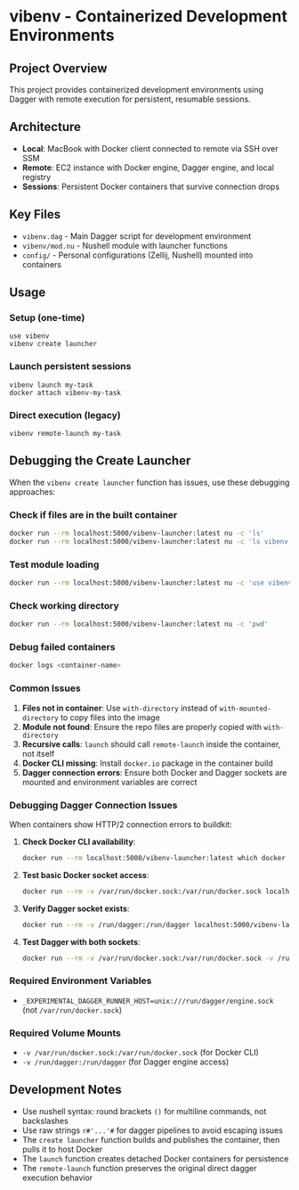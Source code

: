 # vibenv - Containerized Development Environments

## Project Overview

This project provides containerized development environments using Dagger with remote execution for persistent, resumable sessions.

## Architecture

- **Local**: MacBook with Docker client connected to remote via SSH over SSM
- **Remote**: EC2 instance with Docker engine, Dagger engine, and local registry
- **Sessions**: Persistent Docker containers that survive connection drops

## Key Files

- `vibenv.dag` - Main Dagger script for development environment
- `vibenv/mod.nu` - Nushell module with launcher functions
- `config/` - Personal configurations (Zellij, Nushell) mounted into containers

## Usage

### Setup (one-time)
```nushell
use vibenv
vibenv create launcher
```

### Launch persistent sessions
```nushell
vibenv launch my-task
docker attach vibenv-my-task
```

### Direct execution (legacy)
```nushell
vibenv remote-launch my-task
```

## Debugging the Create Launcher

When the `vibenv create launcher` function has issues, use these debugging approaches:

### Check if files are in the built container
```bash
docker run --rm localhost:5000/vibenv-launcher:latest nu -c 'ls'
docker run --rm localhost:5000/vibenv-launcher:latest nu -c 'ls vibenv'
```

### Test module loading
```bash
docker run --rm localhost:5000/vibenv-launcher:latest nu -c 'use vibenv; help vibenv'
```

### Check working directory
```bash
docker run --rm localhost:5000/vibenv-launcher:latest nu -c 'pwd'
```

### Debug failed containers
```bash
docker logs <container-name>
```

### Common Issues

1. **Files not in container**: Use `with-directory` instead of `with-mounted-directory` to copy files into the image
2. **Module not found**: Ensure the repo files are properly copied with `with-directory`
3. **Recursive calls**: `launch` should call `remote-launch` inside the container, not itself
4. **Docker CLI missing**: Install `docker.io` package in the container build
5. **Dagger connection errors**: Ensure both Docker and Dagger sockets are mounted and environment variables are correct

### Debugging Dagger Connection Issues

When containers show HTTP/2 connection errors to buildkit:

1. **Check Docker CLI availability**:
   ```bash
   docker run --rm localhost:5000/vibenv-launcher:latest which docker
   ```

2. **Test basic Docker socket access**:
   ```bash
   docker run --rm -v /var/run/docker.sock:/var/run/docker.sock localhost:5000/vibenv-launcher:latest docker ps
   ```

3. **Verify Dagger socket exists**:
   ```bash
   docker run --rm -v /run/dagger:/run/dagger localhost:5000/vibenv-launcher:latest ls -la /run/dagger/
   ```

4. **Test Dagger with both sockets**:
   ```bash
   docker run --rm -v /var/run/docker.sock:/var/run/docker.sock -v /run/dagger:/run/dagger localhost:5000/vibenv-launcher:latest dagger core engine local-cache entry-set entries
   ```

### Required Environment Variables

- `_EXPERIMENTAL_DAGGER_RUNNER_HOST=unix:///run/dagger/engine.sock` (not `/var/run/docker.sock`)

### Required Volume Mounts

- `-v /var/run/docker.sock:/var/run/docker.sock` (for Docker CLI)
- `-v /run/dagger:/run/dagger` (for Dagger engine access)

## Development Notes

- Use nushell syntax: round brackets `()` for multiline commands, not backslashes
- Use raw strings `r#'...'#` for dagger pipelines to avoid escaping issues
- The `create launcher` function builds and publishes the container, then pulls it to host Docker
- The `launch` function creates detached Docker containers for persistence
- The `remote-launch` function preserves the original direct dagger execution behavior